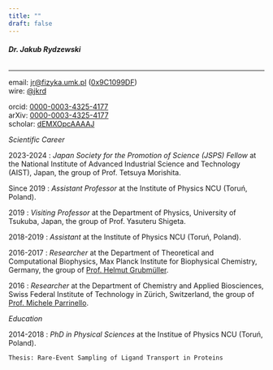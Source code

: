 ```yaml
---
title: ""
draft: false
---
```


###### **Dr. Jakub Rydzewski**
---

email: <jr@fizyka.umk.pl> ([0x9C1099DF](/gpg.asc))  
wire: [@jkrd](https://account.wire.com/user-profile/?id=C96B75EF-25A6-49DC-80A2-846CC0B50DE4)    

orcid: [0000-0003-4325-4177](https://orcid.org/0000-0003-4325-4177)  
arXiv: [0000-0003-4325-4177](https://arxiv.org/a/0000-0003-4325-4177.html)  
scholar: [dEMXOpcAAAAJ](https://scholar.google.com/citations?&user=dEMXOpcAAAAJ)  


*Scientific Career*

2023-2024
:   *Japan Society for the Promotion of Science (JSPS) Fellow* at the 
    National Institute of Advanced Industrial Science and Technology
    (AIST), Japan, the group of Prof. Tetsuya Morishita.

Since 2019
:   *Assistant Professor* at the Institute of Physics NCU (Toruń, Poland).

2019
:   *Visiting Professor* at the Department of Physics, University of Tsukuba,
    Japan, the group of Prof. Yasuteru Shigeta.

2018-2019
:   *Assistant* at the Institute of Physics NCU (Toruń, Poland).


2016-2017
:   *Researcher* at the Department of Theoretical and Computational Biophysics,
    Max Planck Institute for Biophysical Chemistry, Germany,
    the group of [Prof. Helmut Grubmüller](https://www.mpibpc.mpg.de/grubmueller).

2016
:   *Researcher* at the Department of Chemistry and Applied Biosciences,
    Swiss Federal Institute of Technology in Zürich, Switzerland,
    the group of [Prof. Michele Parrinello](http://www.rgp.ethz.ch).

*Education*

2014-2018
:   *PhD in Physical Sciences* at the Institue of Physics NCU (Toruń, Poland).

    Thesis: Rare-Event Sampling of Ligand Transport in Proteins

